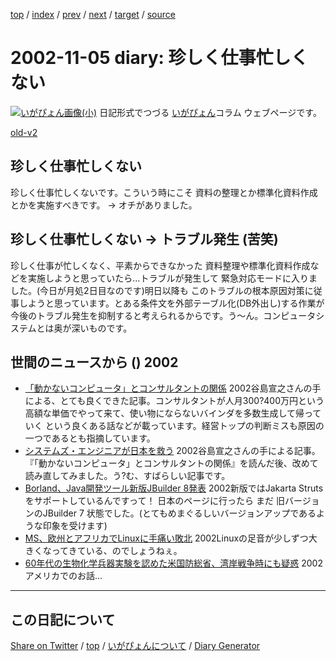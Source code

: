 [top](../index.html) 
 / [index](index.html) 
 / [prev](ig021102.html) 
 / [next](ig021106.html) 
 / [target](https://igapyon.github.io/diary/2002/ig021105.html) 
 / [source](https://github.com/igapyon/diary/blob/gh-pages/2002/ig021105.src.md) 

2002-11-05 diary: 珍しく仕事忙しくない
=====================================================================================================
[![いがぴょん画像(小)](https://igapyon.github.io/diary/images/iga200306s.jpg "いがぴょん")](https://igapyon.github.io/diary/memo/memoigapyon.html) 日記形式でつづる [いがぴょん](https://igapyon.github.io/diary/memo/memoigapyon.html)コラム ウェブページです。

[old-v2](ig021105-orig.html)

## 珍しく仕事忙しくない

珍しく仕事忙しくないです。こういう時にこそ 資料の整理とか標準化資料作成とかを実施すべきです。 → オチがありました。


## 珍しく仕事忙しくない → トラブル発生 (苦笑)

珍しく仕事が忙しくなく、平素からできなかった 資料整理や標準化資料作成などを実施しようと思っていたら…トラブルが発生して 緊急対応モードに入りました。(今日が月処2日目なのです)明日以降も このトラブルの根本原因対策に従事しようと思っています。とある条件文を外部テーブル化(DB外出し)する作業が今後のトラブル発生を抑制すると考えられるからです。う～ん。コンピュータシステムとは奥が深いものです。

## 世間のニュースから () 2002

* [「動かないコンピュータ」とコンサルタントの関係](http://itpro.nikkeibp.co.jp/free/ITPro/OPINION/20021030/1/)  2002谷島宣之さんの手による、とても良くできた記事。コンサルタントが人月300?400万円という高額な単価でやって来て、使い物にならないバインダを多数生成して帰っていく という良くある話などが載っています。経営トップの判断ミスも原因の一つであるとも指摘しています。
* [システムズ・エンジニアが日本を救う](http://itpro.nikkeibp.co.jp/free/ITPro/OPINION/20021002/1/)  2002谷島宣之さんの手による記事。『「動かないコンピュータ」とコンサルタントの関係』を読んだ後、改めて読み直してみました。う?む、すばらしい記事です。
* [Borland、Java開発ツール新版JBuilder 8発表](http://www.zdnet.co.jp/news/0211/05/nebt_13.html)  2002新版ではJakarta Strutsをサポートしているんですって！ 日本のページに行ったら まだ 旧バージョンのJBuilder 7 状態でした。(とてもめまぐるしいバージョンアップであるような印象を受けます)
* [MS、欧州とアフリカでLinuxに手痛い敗北](http://www.zdnet.co.jp/news/0211/05/nebt_16.html)  2002Linuxの足音が少しずつ大きくなってきている、のでしょうねぇ。
* [60年代の生物化学兵器実験を認めた米国防総省、湾岸戦争時にも疑惑](http://www.hotwired.co.jp/news/news/20021031203.html)  2002アメリカでのお話…


----------------------------------------------------------------------------------------------------

## この日記について

[Share on Twitter](https://twitter.com/intent/tweet?hashtags=igapyon%2Cdiary%2C%E3%81%84%E3%81%8C%E3%81%B4%E3%82%87%E3%82%93&text=%E7%8F%8D%E3%81%97%E3%81%8F%E4%BB%95%E4%BA%8B%E5%BF%99%E3%81%97%E3%81%8F%E3%81%AA%E3%81%84&url=https%3A%2F%2Figapyon.github.io%2Fdiary%2F2002%2Fig021105.html) / [top](../index.html) / [いがぴょんについて](https://igapyon.github.io/diary/memo/memoigapyon.html) / [Diary Generator](https://github.com/igapyon/igapyonv3)
